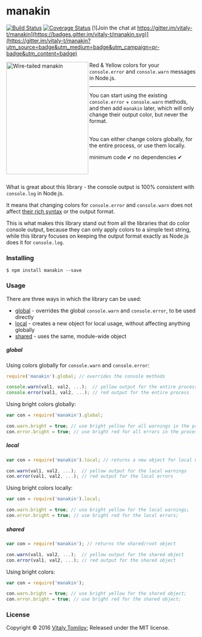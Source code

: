 manakin
=======

[![Build Status](https://travis-ci.org/vitaly-t/manakin.svg?branch=master)](https://travis-ci.org/vitaly-t/manakin)
[![Coverage Status](https://coveralls.io/repos/vitaly-t/manakin/badge.svg?branch=master)](https://coveralls.io/r/vitaly-t/manakin?branch=master)
[![Join the chat at https://gitter.im/vitaly-t/manakin](https://badges.gitter.im/vitaly-t/manakin.svg)](https://gitter.im/vitaly-t/manakin?utm_source=badge&utm_medium=badge&utm_campaign=pr-badge&utm_content=badge)

<img align="left" width="218" height="298" src="https://s31.postimg.org/y3s1ucqor/manakin.jpg" alt="Wire-tailed manakin">

Red & Yellow colors for your `console.error` and `console.warn` messages in Node.js.

---

You can start using the existing `console.error` + `console.warn` methods, and then add `manakin` later, which will only
change their output color, but never the format.

<br/>
You can either change colors globally, for the entire process, or use them locally.

<br/>

minimum code &#10004; no dependencies &#10004;

<br/><br/>

What is great about this library - the console output is 100% consistent with `console.log` in Node.js. 

It means that changing colors for `console.error` and `console.warn` does not affect [their rich syntax](https://developer.mozilla.org/en-US/docs/Web/API/Console/log)
or the output format.

This is what makes this library stand out from all the libraries that do color console output, because they can only apply
colors to a simple text string, while this library focuses on keeping the output format exactly as Node.js does it for `console.log`. 

### Installing

```
$ npm install manakin --save
```

### Usage

There are three ways in which the library can be used:

* [global] - overrides the global `console.warn` and `console.error`, to be used directly  
* [local] - creates a new object for local usage, without affecting anything globally 
* [shared] - uses the same, module-wide object

##### global

Using colors globally for `console.warn` and `console.error`:

```js
require('manakin').global; // overrides the console methods

console.warn(val1, val2, ...);  // yellow output for the entire process
console.error(val1, val2, ...); // red output for the entire process
```

Using bright colors globally:

```js
var con = require('manakin').global;

con.warn.bright = true; // use bright yellow for all warnings in the process;
con.error.bright = true; // use bright red for all errors in the process;
```

##### local

```js
var con = require('manakin').local; // returns a new object for local usage 

con.warn(val1, val2, ...);  // yellow output for the local warnings
con.error(val1, val2, ...); // red output for the local errors
```

Using bright colors locally:

```js
var con = require('manakin').local;

con.warn.bright = true; // use bright yellow for the local warnings;
con.error.bright = true; // use bright red for the local errors;
```

##### shared

```js
var con = require('manakin'); // returns the shared/root object 

con.warn(val1, val2, ...);  // yellow output for the shared object
con.error(val1, val2, ...); // red output for the shared object
```

Using bright colors:

```js
var con = require('manakin');

con.warn.bright = true; // use bright yellow for the shared object;
con.error.bright = true; // use bright red for the shared object;
```

### License

Copyright © 2016 [Vitaly Tomilov](https://github.com/vitaly-t);
Released under the MIT license.

[global]:#global  
[local]:#local
[shared]:#shared
